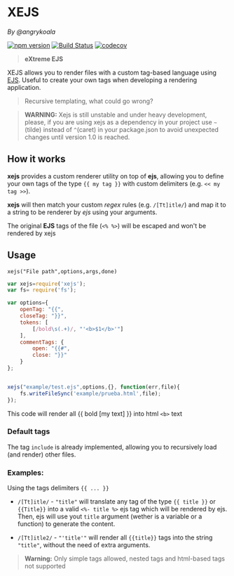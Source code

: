XEJS
====
_By @angrykoala_

[![npm version](https://badge.fury.io/js/xejs.svg)](https://badge.fury.io/js/xejs)
[![Build Status](https://travis-ci.org/angrykoala/xejs.svg?branch=master)](https://travis-ci.org/angrykoala/xejs)
[![codecov](https://codecov.io/gh/angrykoala/xejs/branch/master/graph/badge.svg)](https://codecov.io/gh/angrykoala/xejs)


>**eXtreme EJS**

XEJS allows you to render files with a custom tag-based language using [EJS](https://github.com/mde/ejs). Useful to create your own tags when developing a rendering application.

> Recursive templating, what could go wrong?

> **WARNING:** Xejs is still unstable and under heavy development, please, if you are using xejs as a dependency in your project use `~` (tilde) instead of `^`(caret) in your package.json to avoid unexpected changes until version 1.0 is reached.

## How it works
**xejs** provides a custom renderer utility on top of **ejs**, allowing you to define your own tags of the type `{{ my tag }}` with custom delimiters (e.g. `<< my tag >>`).

**xejs** will then match your custom _regex_ rules (e.g. `/[Tt]itle/`) and map it to a string to be renderer by _ejs_ using your arguments.

The original **EJS** tags of the file (`<% %>`) will be escaped and won't be rendered by xejs

## Usage

`xejs("File path",options,args,done)`

```js
var xejs=require('xejs');
var fs= require('fs');

var options={
    openTag: "{{",
    closeTag: "}}",
    tokens: [
        [/bold\s(.+)/, "'<b>$1</b>'"]
    ],
    commentTags: {
        open: "{{#",
        close: "}}"
    }
};


xejs("example/test.ejs",options,{}, function(err,file){
    fs.writeFileSync('example/prueba.html',file);
});
```

This code will render all {{ bold [my text] }} into html `<b>` text

### Default tags
The tag `include` is already implemented, allowing you to recursively load (and render) other files.

### Examples:
Using the tags delimiters `{{ ... }}`

* `/[Tt]itle/` - `"title"` will translate any tag of the type `{{ title }}` or `{{Title}}` into a valid `<%- title %>` ejs tag which will be rendered by ejs. Then, ejs will use yout `title` argument (wether is a variable or a function) to generate the content.

* `/[Tt]itle2/` - `"'title'"` will render all `{{title}}` tags into the string `"title"`, without the need of extra arguments.

>**Warning:** Only simple tags allowed, nested tags and html-based tags not supported
